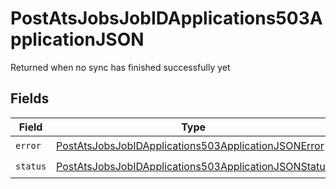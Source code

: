 # PostAtsJobsJobIDApplications503ApplicationJSON

Returned when no sync has finished successfully yet


## Fields

| Field                                                                                                                                   | Type                                                                                                                                    | Required                                                                                                                                | Description                                                                                                                             |
| --------------------------------------------------------------------------------------------------------------------------------------- | --------------------------------------------------------------------------------------------------------------------------------------- | --------------------------------------------------------------------------------------------------------------------------------------- | --------------------------------------------------------------------------------------------------------------------------------------- |
| `error`                                                                                                                                 | [PostAtsJobsJobIDApplications503ApplicationJSONError](../../models/operations/postatsjobsjobidapplications503applicationjsonerror.md)   | :heavy_check_mark:                                                                                                                      | N/A                                                                                                                                     |
| `status`                                                                                                                                | [PostAtsJobsJobIDApplications503ApplicationJSONStatus](../../models/operations/postatsjobsjobidapplications503applicationjsonstatus.md) | :heavy_check_mark:                                                                                                                      | N/A                                                                                                                                     |